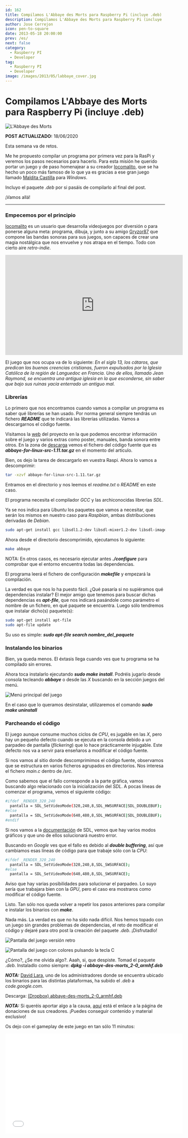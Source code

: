 ```yaml
---
id: 162
title: Compilamos L'Abbaye des Morts para Raspberry Pi (incluye .deb)
description: Compilamos L'Abbaye des Morts para Raspberry Pi (incluye .deb)
author: Jose Cerrejon
icon: pen-to-square
date: 2013-05-18 20:00:00
prev: /es/
next: false
category:
  - Raspberry PI
  - Developer
tag:
  - Raspberry PI
  - Developer
image: /images/2013/05/labbaye_cover.jpg
---
```


# Compilamos L'Abbaye des Morts para Raspberry Pi (incluye .deb)

![L'Abbaye des Morts](/images/2013/05/labbaye_cover.jpg)

**POST ACTUALIZADO:** 18/06/2020

Esta semana va de retos. 

Me he propuesto compilar un programa por primera vez para la RasPi y veremos los pasos necesarios para hacerlo. Para esta misión he querido portar un juego y de paso homenajear a su creador [locomalito](http://www.locomalito.com), que se ha hecho un poco más famoso de lo que ya es gracias a ese gran juego llamado [Maldita Castilla](http://www.locomalito.com/maldita_castilla.php) para *Windows*.

Incluyo el paquete *.deb* por si pasáis de compilarlo al final del post.

¡Vamos allá!

- - -
###  Empecemos por el principio

[locomalito](http://www.locomalito.com/about.php) es un usuario que desarrolla videojuegos por diversión o para ponerse alguna meta: programa, dibuja, y junto a su amigo [Gryzor87](http://www.gr87.com/) que compone las bandas sonoras para sus juegos, son capaces de crear una magia nostálgica que nos envuelve y nos atrapa en el tiempo. Todo con cierto aire *retro-indie*.

<iframe width="560" height="315" src="https://www.youtube.com/embed/ryPeKEhhtlM" frameborder="0" allow="accelerometer; autoplay; encrypted-media; gyroscope; picture-in-picture" allowfullscreen></iframe>

El juego que nos ocupa va de lo siguiente: *En el siglo 13, los cátaros, que predican las buenas creencias cristianas, fueron expulsados por la Iglesia Católica de la región de Languedoc en Francia. Uno de ellos, llamado Jean Raymond, se encuentra una antigua iglesia en la que esconderse, sin saber que bajo sus ruinas yacía enterrado un antiguo mal.*

###  Librerías

Lo primero que nos encontramos cuando vamos a compilar un programa es saber qué librerías se han usado. Por norma general siempre tendrás un fichero ***README*** que te indicará las librerías utilizadas. Vamos a descargarnos el código fuente.

Visitamos la [web](http://www.locomalito.com/abbaye_des_morts.php) del proyecto en la que podemos encontrar información sobre el juego y varios extras como poster, manuales, banda sonora entre otros. En la zona de [descarga](http://code.google.com/p/abbaye-for-linux/downloads/list) vemos el fichero del código fuente que es ***abbaye-for-linux-src-1.11.tar.gz*** en el momento del artículo.

Bien, os dejo la tarea de descargarlo en vuestra Raspi. Ahora lo vamos a descomprimir:

```bash
tar -xzvf abbaye-for-linux-src-1.11.tar.gz
```

Entramos en el directorio y nos leemos el *readme.txt* o *README* en este caso.

El programa necesita el compilador *GCC* y las archiconocidas librerías *SDL*.

Ya se nos indica para *Ubuntu* los paquetes que vamos a necesitar, que serán los mismos en nuestro caso para *Raspbian*, ambas distribuciones derivadas de *Debian*.

```bash
sudo apt-get install gcc libsdl1.2-dev libsdl-mixer1.2-dev libsdl-image1.2-dev libsdl-ttf2.0-dev libsdl-gfx1.2-dev
```

Ahora desde el directorio descomprimido, ejecutamos lo siguiente:

```bash
make abbaye
```

NOTA: En otros casos, es necesario ejecutar antes ***./configure*** para comprobar que el entorno encuentra todas las dependencias.

El programa leerá el fichero de configuración ***makefile*** y empezará la compilación.

La verdad es que nos lo ha puesto fácil. ¿Qué pasaría si no supiéramos qué dependencias instalar? El mejor amigo que tenemos para buscar dichas dependencias es ***apt-file***, que nos indicará pasándole como parámetro el nombre de un fichero, en qué paquete se encuentra. Luego sólo tendremos que instalar dicho(s) paquete(s):

```bash
sudo apt-get install apt-file
sudo apt-file update
```

Su uso es simple: ***sudo apt-file search nombre_del_paquete***

###  Instalando los binarios

Bien, ya queda menos. El éxtasis llega cuando ves que tu programa se ha compilado sin errores.

Ahora toca instalarlo ejecutando ***sudo make install***. Podréis jugarlo desde consola tecleando ***abbaye*** o desde las *X* buscando en la sección juegos del menú.

![Menú principal del juego](/images/2013/05/labbaye_main.jpg "Menú principal del juego")

En el caso que lo queramos desinstalar, utilizaremos el comando ***sudo make uninstall***

###  Parcheando el código

El juego aunque consume muchos ciclos de *CPU*, es jugable en las *X*, pero hay un pequeño defecto cuando se ejecuta en la consola debido a un parpadeo de pantalla (*flickering*) que lo hace prácticamente injugable. Este defecto nos va a servir para enseñaros a modificar el código fuente.

Si nos vamos al sitio donde descomprimimos el código fuente, observamos que se estructura en varios ficheros agrupados en directorios. Nos interesa el fichero *main.c* dentro de */src*.

Como sabemos que el fallo corresponde a la parte gráfica, vamos buscando algo relacionado con la inicialización del *SDL*. A pocas líneas de comenzar el programa, vemos el siguiente código:

```bash
#ifdef _RENDER_320_240
  pantalla = SDL_SetVideoMode(320,240,8,SDL_HWSURFACE|SDL_DOUBLEBUF);
#else
  pantalla = SDL_SetVideoMode(640,480,8,SDL_HWSURFACE|SDL_DOUBLEBUF);
#endif
```

Si nos vamos a la [documentación](http://www.libsdl.org/release/SDL-1.2.15/docs/html/sdlsetvideomode.html) de SDL, vemos que hay varios modos gráficos y que uno de ellos solucionará nuestro error. 

Buscando en *Google* ves que el fallo es debido al ***double buffering***, así que cambiamos esas líneas de código para que trabaje sólo con la *CPU*: 

```bash
#ifdef _RENDER_320_240
  pantalla = SDL_SetVideoMode(320,240,8,SDL_SWSURFACE);
#else
  pantalla = SDL_SetVideoMode(640,480,8,SDL_SWSURFACE);
```

Aviso que hay varias posibilidades para solucionar el parpadeo. Lo suyo sería que trabajara bien con la *GPU*, pero el caso era mostraros como modificar el código fuente.

Listo. Tan sólo nos queda volver a repetir los pasos anteriores para compilar e instalar los binarios con ***make***.

Nada más. La verdad es que no ha sido nada difícil. Nos hemos topado con un juego sin grandes problemas de dependencias, el reto de modificar el código y dejaré para otro post la creación del paquete *.deb*. ¡Disfrutadlo!

![Pantalla del juego versión retro](/images/2013/05/labbaye_screen1.jpg "Pantalla del juego versión retro")

![Pantalla del juego con colores pulsando la tecla C](/images/2013/05/labbaye_screen_full.jpg "Pantalla del juego con colores pulsando la tecla C")

¿Cómo?, ¿Se me olvida algo?. Aaah, si, que despiste. Tomad el paquete *.deb*. Instaladlo como siempre: ***dpkg -i abbaye-des-morts_2-0_armhf.deb***

***NOTA:*** [David Lara](https://twitter.com/nevat), uno de los administradores donde se encuentra ubicado los binarios para las distintas plataformas, ha subido el *.deb* a *code.google.com*.

Descarga: [(Dropbox) abbaye-des-morts_2-0_armhf.deb](https://www.dropbox.com/s/w8iz2q3us5eablk/abbaye-des-morts_2-0_armhf.deb?dl=0)

***NOTA:*** Si queréis aportar algo a la causa, [aquí](http://www.locomalito.com/donate.php) está el enlace a la página de donaciones de sus creadores. ¡Puedes conseguir contenido y material exclusivo!

Os dejo con el gameplay de este juego en tan sólo 11 minutos:

<iframe width="560" height="315" src="//www.youtube.com/embed/_lTqSXxJsYQ" frameborder="0" allowfullscreen></iframe>
